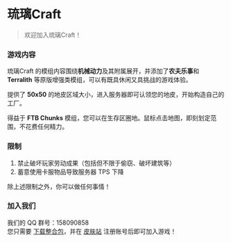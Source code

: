 # 琉璃Craft

> 欢迎加入琉璃Craft！

### 游戏内容

琉璃Craft 的模组内容围绕**机械动力**及其附属展开，并添加了**农夫乐事**和 **Terralith** 等原版增强类模组，可以有既具休闲又具挑战的游戏体验。

提供了 **50x50** 的地皮区域大小，进入服务器即可认领您的地皮，开始构造自己的工厂。

得益于 **FTB Chunks** 模组，您可以在生存区圈地。鼠标点击地图，即刻划定范围，不花费任何精力。

### 限制

1. 禁止破坏玩家劳动成果（包括但不限于偷窃、破坏建筑等）
2. 蓄意使用卡服物品导致服务器 TPS 下降

除上述限制之外，你可以做任何事情！

### 加入我们
我们的 QQ 群号：158090858  
您只需要 [下载整合包](download.md)，并在 [皮肤站](https://skin.glasscraft.org) 注册账号后即可加入游戏！